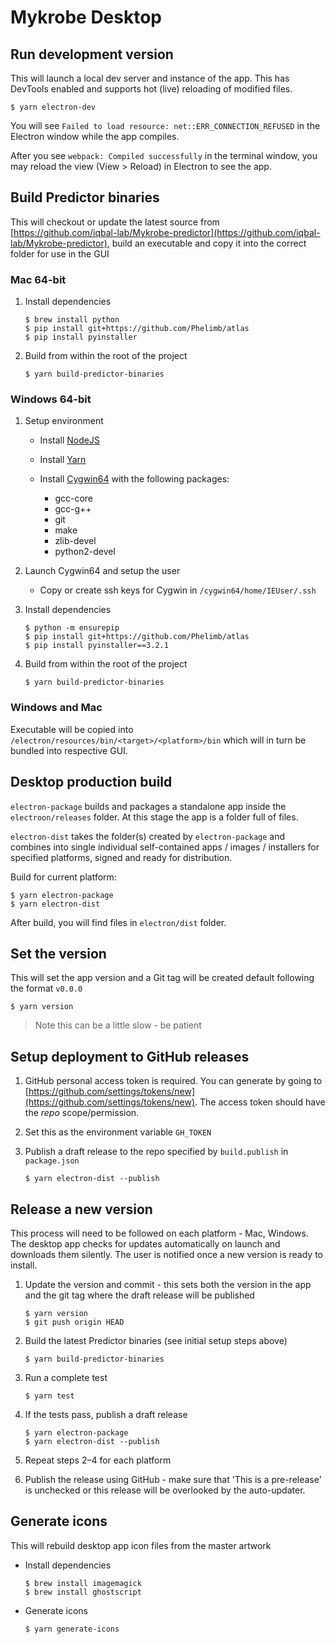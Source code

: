 # Mykrobe Desktop

## Run development version

This will launch a local dev server and instance of the app. This has DevTools enabled and supports hot (live) reloading of modified files.

```
$ yarn electron-dev
```

You will see `Failed to load resource: net::ERR_CONNECTION_REFUSED` in the Electron window while the app compiles.

After you see `webpack: Compiled successfully` in the terminal window, you may reload the view (View > Reload) in Electron to see the app.

## Build Predictor binaries

This will checkout or update the latest source from [https://github.com/iqbal-lab/Mykrobe-predictor](https://github.com/iqbal-lab/Mykrobe-predictor), build an executable and copy it into the correct folder for use in the GUI

### Mac 64-bit

1. Install dependencies

	```
	$ brew install python
	$ pip install git+https://github.com/Phelimb/atlas
	$ pip install pyinstaller
	```

2. Build from within the root of the project

	```
	$ yarn build-predictor-binaries
	```

### Windows 64-bit

1. Setup environment

	- Install [NodeJS](https://nodejs.org/dist/v8.9.1/node-v8.9.1-x64.msi)
	- Install [Yarn](https://yarnpkg.com/latest.msi)
	- Install [Cygwin64](https://www.cygwin.com/setup-x86_64.exe) with the following packages:

		- gcc-core
		- gcc-g++
		- git
		- make
		- zlib-devel
		- python2-devel

2. Launch Cygwin64 and setup the user
 		
	- Copy or create ssh keys for Cygwin in `/cygwin64/home/IEUser/.ssh`
	
3. Install dependencies
	
	```
	$ python -m ensurepip
	$ pip install git+https://github.com/Phelimb/atlas
	$ pip install pyinstaller==3.2.1
	```

4. Build from within the root of the project

	```
	$ yarn build-predictor-binaries
	```

### Windows and Mac
	
Executable will be copied into `/electron/resources/bin/<target>/<platform>/bin` which will in turn be bundled into respective GUI.

## Desktop production build


`electron-package` builds and packages a standalone app inside the `electroon/releases` folder. At this stage the app is a folder full of files.

`electron-dist` takes the folder(s) created by `electron-package` and combines into single individual self-contained apps / images / installers for specified platforms, signed and ready for distribution.

Build for current platform:

```
$ yarn electron-package
$ yarn electron-dist
```

After build, you will find files in `electron/dist` folder.

## Set the version

This will set the app version and a Git tag will be created default following the format `v0.0.0`

```
$ yarn version
```

> Note this can be a little slow - be patient

## Setup deployment to GitHub releases

1. GitHub personal access token is required. You can generate by going to [https://github.com/settings/tokens/new](https://github.com/settings/tokens/new). The access token should have the *repo* scope/permission.

2. Set this as the environment variable `GH_TOKEN`

3. Publish a draft release to the repo specified by `build.publish` in `package.json`

	```
	$ yarn electron-dist --publish
	```

## Release a new version

This process will need to be followed on each platform - Mac, Windows. The desktop app checks for updates automatically on launch and downloads them silently. The user is notified once a new version is ready to install.

1. Update the version and commit - this sets both the version in the app and the git tag where the draft release will be published

	```
	$ yarn version
	$ git push origin HEAD
	```

2. Build the latest Predictor binaries (see initial setup steps above)

	```
	$ yarn build-predictor-binaries
	```

3. Run a complete test

	```
	$ yarn test
	```
	
4. If the tests pass, publish a draft release

	```
	$ yarn electron-package
	$ yarn electron-dist --publish
	```
	
5. Repeat steps 2–4 for each platform

6. Publish the release using GitHub - make sure that 'This is a pre-release' is unchecked or this release will be overlooked by the auto-updater.

## Generate icons

This will rebuild desktop app icon files from the master artwork

* Install dependencies

	```
	$ brew install imagemagick
	$ brew install ghostscript
	```
	
* Generate icons

	```
	$ yarn generate-icons
	```